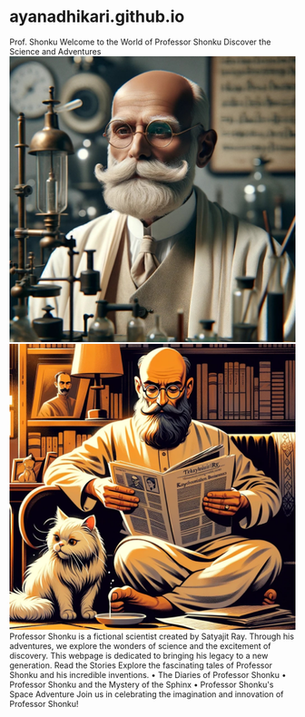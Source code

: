 # ayanadhikari.github.io
Prof. Shonku
Welcome to the World of Professor Shonku
Discover the Science and Adventures
<img src="shonku1.jpg" alt="Professor Shonku">
<img src="newton.jpg" alt="newton">
Professor Shonku is a fictional scientist created by Satyajit Ray. Through his adventures, we explore the wonders of science and the excitement of discovery. This webpage is dedicated to bringing his legacy to a new generation.
Read the Stories
Explore the fascinating tales of Professor Shonku and his incredible inventions.
	•	The Diaries of Professor Shonku
	•	Professor Shonku and the Mystery of the Sphinx
	•	Professor Shonku's Space Adventure
Join us in celebrating the imagination and innovation of Professor Shonku!

